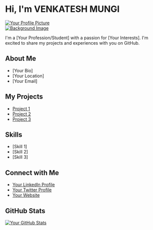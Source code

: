 # Hi, I'm VENKATESH MUNGI 


[![Your Profile Picture](https://avatars.githubusercontent.com/u/111694212?v=4)](https://github.com/your-username)  
[![Background Image](https://w0.peakpx.com/wallpaper/981/260/HD-wallpaper-robot-in-a-cafe-ai-art.jpg)](https://github.com/your-username)

I'm a [Your Profession/Student] with a passion for [Your Interests]. I'm excited to share my projects and experiences with you on GitHub.  

## About Me  

* [Your Bio]  
* [Your Location]  
* [Your Email]  

## My Projects  

* [Project 1](https://github.com/your-username/project-1)  
* [Project 2](https://github.com/your-username/project-2)  
* [Project 3](https://github.com/your-username/project-3)  

## Skills  

* [Skill 1]  
* [Skill 2]  
* [Skill 3]  

## Connect with Me  

* [Your LinkedIn Profile](https://www.linkedin.com/in/your-username)  
* [Your Twitter Profile](https://twitter.com/your-username)  
* [Your Website](https://your-website.com)  

## GitHub Stats  

[![Your GitHub Stats](https://github-readme-stats.vercel.app/api?username=your-username&show_icons=true&theme=dark)](https://github.com/anuraghazra/github-readme-stats)
